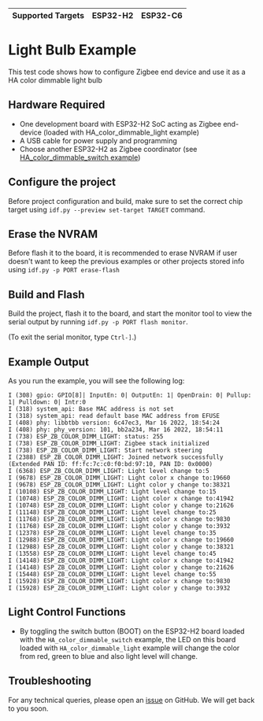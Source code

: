| Supported Targets | ESP32-H2 | ESP32-C6 |
| ----------------- | -------- | -------- |

# Light Bulb Example 

This test code shows how to configure Zigbee end device and use it as a HA color dimmable light bulb

## Hardware Required

* One development board with ESP32-H2 SoC acting as Zigbee end-device (loaded with HA_color_dimmable_light example)
* A USB cable for power supply and programming
* Choose another ESP32-H2 as Zigbee coordinator (see [HA_color_dimmable_switch example](../HA_color_dimmable_switch/))

## Configure the project

Before project configuration and build, make sure to set the correct chip target using `idf.py --preview set-target TARGET` command.

## Erase the NVRAM 

Before flash it to the board, it is recommended to erase NVRAM if user doesn't want to keep the previous examples or other projects stored info 
using `idf.py -p PORT erase-flash`

## Build and Flash

Build the project, flash it to the board, and start the monitor tool to view the serial output by running `idf.py -p PORT flash monitor`.

(To exit the serial monitor, type ``Ctrl-]``.)

## Example Output

As you run the example, you will see the following log:

```
I (308) gpio: GPIO[8]| InputEn: 0| OutputEn: 1| OpenDrain: 0| Pullup: 1| Pulldown: 0| Intr:0
I (318) system_api: Base MAC address is not set
I (318) system_api: read default base MAC address from EFUSE
I (408) phy: libbtbb version: 6c47ec3, Mar 16 2022, 18:54:24
I (408) phy: phy_version: 101, bb2a234, Mar 16 2022, 18:54:11
I (738) ESP_ZB_COLOR_DIMM_LIGHT: status: 255
I (738) ESP_ZB_COLOR_DIMM_LIGHT: Zigbee stack initialized
I (738) ESP_ZB_COLOR_DIMM_LIGHT: Start network steering
I (2388) ESP_ZB_COLOR_DIMM_LIGHT: Joined network successfully (Extended PAN ID: ff:fc:7c:c0:f0:bd:97:10, PAN ID: 0x0000)
I (6368) ESP_ZB_COLOR_DIMM_LIGHT: Light level change to:5
I (9678) ESP_ZB_COLOR_DIMM_LIGHT: Light color x change to:19660
I (9678) ESP_ZB_COLOR_DIMM_LIGHT: Light color y change to:38321
I (10108) ESP_ZB_COLOR_DIMM_LIGHT: Light level change to:15
I (10748) ESP_ZB_COLOR_DIMM_LIGHT: Light color x change to:41942
I (10748) ESP_ZB_COLOR_DIMM_LIGHT: Light color y change to:21626
I (11148) ESP_ZB_COLOR_DIMM_LIGHT: Light level change to:25
I (11768) ESP_ZB_COLOR_DIMM_LIGHT: Light color x change to:9830
I (11768) ESP_ZB_COLOR_DIMM_LIGHT: Light color y change to:3932
I (12378) ESP_ZB_COLOR_DIMM_LIGHT: Light level change to:35
I (12988) ESP_ZB_COLOR_DIMM_LIGHT: Light color x change to:19660
I (12988) ESP_ZB_COLOR_DIMM_LIGHT: Light color y change to:38321
I (13558) ESP_ZB_COLOR_DIMM_LIGHT: Light level change to:45
I (14148) ESP_ZB_COLOR_DIMM_LIGHT: Light color x change to:41942
I (14148) ESP_ZB_COLOR_DIMM_LIGHT: Light color y change to:21626
I (15448) ESP_ZB_COLOR_DIMM_LIGHT: Light level change to:55
I (15928) ESP_ZB_COLOR_DIMM_LIGHT: Light color x change to:9830
I (15928) ESP_ZB_COLOR_DIMM_LIGHT: Light color y change to:3932
```
 
## Light Control Functions

 * By toggling the switch button (BOOT) on the ESP32-H2 board loaded with the `HA_color_dimmable_switch` example, the LED on this board loaded with `HA_color_dimmable_light` example will change the color from red, green to blue and also light level will change.

## Troubleshooting

For any technical queries, please open an [issue](https://github.com/espressif/esp-zigbee-sdk/issues) on GitHub. We will get back to you soon.
